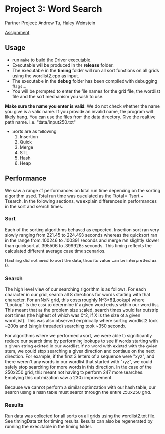 # Project 3: Word Search
Partner Project: Andrew Tu, Haley Weinstein

[Assignment][1]

## Usage
- run `make` to build the Driver executable. 
- Executable will be produced in the **release** folder. 
- The executable in the **timing** folder will run all sort functions on all grids
using the wordlist2.cpp as input. 
- The executable in the **debug** folder has been compiled with debugging flags...
- You will be prompted to enter the file names for the grid file, the wordlist file 
and the sort mechanism you wish to use. 

**Make sure the name you enter is valid**: We do not check whether the name you give 
is a valid name. If you provide an invalid name, the program will likely hang. 
You can use the files from the data directory. Give the realtive path name. i.e.
"data/input250.txt"

- Sorts are as following
  1. Insertion
  2. Quick
  3. Merge
  4. STL
  5. Hash
  6. Heap 

## Performance
We saw a range of performances on total run time depending on the sorting algorithm used. 
Total run time was calculated as the Ttotal = Tsort + Tsearch. In the following sections,
we explain differences in performances in the sort and search times.

### Sort
Each of the sorting algorithms behaved as expected.  Insertion sort ran very 
slowly ranging from 221.45 to 224.493 seconds whereas the quicksort ran in the 
range from .100246 to .100391 seconds and merge ran slightly slower than quicksort 
at .395506 to .3999265 seconds. This timing reflects the calculated different 
average case time scenarios. 

Hashing did not need to sort the data, thus its value can be interpretted as 0.

### Search
The high level view of our searching algorithm is as follows. For each character 
in our grid, search all 8 directions for words starting with that character. For
an NxN grid, this costs roughly N^3\*8(Lookup) where "Lookup" is the cost to determine
if a given word exists within our word list. This meant that as the problem size
scaled, search times would far outstrip sort times (the highest of which was X^2, 
if X is the size of a given wordList). This was also observed empirically where 
sorting wordlist2 took ~200s and (single threaded) searching took ~350 seconds. 

For algorithms where we performed a sort, we were able to significantly reduce our 
search time by performing lookups to see if words starting with a given string 
existed in our wordlist. If no word with existed with the gvien stem, we could 
stop searching a given direction and continue on the next direction. For example,
if the first 3 letters of a sequence were "xyz", and there weren't any words in 
our wordlist that started with "xyz", we could safely stop searching for more
words in this direction. In the case of the 250x250 grid, this meant not having 
to perform 247 more searches. Emplying this optimization saw a 230x improvement. 

Because we cannot perform a similar optimzation with our hash table, our search
using a hash table must search through the entire 250x250 grid. 

### Results
Run data was collected for all sorts on all grids using the wordlist2.txt file. 
See timingData.txt for timing results. 
Results can also be regenerated by running the executable in the timing folder. 

[1]: assignment.pdf
